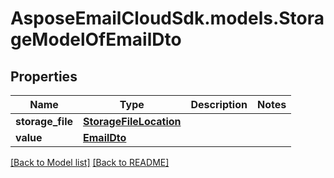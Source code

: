 # AsposeEmailCloudSdk.models.StorageModelOfEmailDto

## Properties
Name | Type | Description | Notes
------------ | ------------- | ------------- | -------------
**storage_file** |[**StorageFileLocation**](StorageFileLocation.md) | |
**value** |[**EmailDto**](EmailDto.md) | |




[[Back to Model list]](Models.md) [[Back to README]](README.md)

